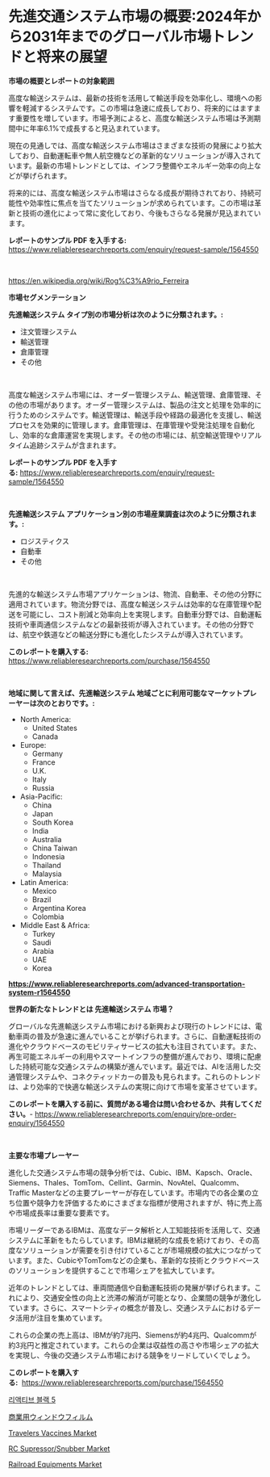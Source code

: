 <p><h1>先進交通システム市場の概要:2024年から2031年までのグローバル市場トレンドと将来の展望</h1></p><p><strong>市場の概要とレポートの対象範囲</strong></p>
<p><p>高度な輸送システムは、最新の技術を活用して輸送手段を効率化し、環境への影響を軽減するシステムです。この市場は急速に成長しており、将来的にはますます重要性を増しています。市場予測によると、高度な輸送システム市場は予測期間中に年率6.1%で成長すると見込まれています。</p><p>現在の見通しでは、高度な輸送システム市場はさまざまな技術の発展により拡大しており、自動運転車や無人航空機などの革新的なソリューションが導入されています。最新の市場トレンドとしては、インフラ整備やエネルギー効率の向上などが挙げられます。</p><p>将来的には、高度な輸送システム市場はさらなる成長が期待されており、持続可能性や効率性に焦点を当てたソリューションが求められています。この市場は革新と技術の進化によって常に変化しており、今後もさらなる発展が見込まれています。</p></p>
<p><strong>レポートのサンプル PDF を入手する:</strong> <a href="https://www.reliableresearchreports.com/enquiry/request-sample/1564550">https://www.reliableresearchreports.com/enquiry/request-sample/1564550</a></p>
<p>&nbsp;</p>
<p><a href="https://en.wikipedia.org/wiki/Rog%C3%A9rio_Ferreira">https://en.wikipedia.org/wiki/Rog%C3%A9rio_Ferreira</a></p>
<p><strong>市場セグメンテーション</strong></p>
<p><strong>先進輸送システム タイプ別の市場分析は次のように分類されます。:</strong></p>
<p><ul><li>注文管理システム</li><li>輸送管理</li><li>倉庫管理</li><li>その他</li></ul></p>
<p>&nbsp;</p>
<p><p>高度な輸送システム市場には、オーダー管理システム、輸送管理、倉庫管理、その他の市場があります。オーダー管理システムは、製品の注文と処理を効率的に行うためのシステムです。輸送管理は、輸送手段や経路の最適化を支援し、輸送プロセスを効果的に管理します。倉庫管理は、在庫管理や受発注処理を自動化し、効率的な倉庫運営を実現します。その他の市場には、航空輸送管理やリアルタイム追跡システムが含まれます。</p></p>
<p><strong>レポートのサンプル PDF を入手する:</strong>&nbsp;<a href="https://www.reliableresearchreports.com/enquiry/request-sample/1564550">https://www.reliableresearchreports.com/enquiry/request-sample/1564550</a></p>
<p>&nbsp;</p>
<p><strong> 先進輸送システム アプリケーション別の市場産業調査は次のように分類されます。:</strong></p>
<p><ul><li>ロジスティクス</li><li>自動車</li><li>その他</li></ul></p>
<p>&nbsp;</p>
<p><p>先進的な輸送システム市場アプリケーションは、物流、自動車、その他の分野に適用されています。物流分野では、高度な輸送システムは効率的な在庫管理や配送を可能にし、コスト削減と効率向上を実現します。自動車分野では、自動運転技術や車両通信システムなどの最新技術が導入されています。その他の分野では、航空や鉄道などの輸送分野にも進化したシステムが導入されています。</p></p>
<p><strong>このレポートを購入する:</strong>&nbsp; <a href="https://www.reliableresearchreports.com/purchase/1564550">https://www.reliableresearchreports.com/purchase/1564550</a></p>
<p>&nbsp;</p>
<p><strong>地域に関して言えば、先進輸送システム 地域ごとに利用可能なマーケットプレーヤーは次のとおりです。:</strong></p>
<p><ul>
    <li>
        North America:
        <ul>
            <li>United States</li>
            <li>Canada</li>
        </ul>
    </li>
    <li>
        Europe:
        <ul>
            <li>Germany</li>
            <li>France</li>
            <li>U.K.</li>
            <li>Italy</li>
            <li>Russia</li>
        </ul>
    </li>
    <li>
        Asia-Pacific:
        <ul>
            <li>China</li>
            <li>Japan</li>
            <li>South Korea</li>
            <li>India</li>
            <li>Australia</li>
            <li>China Taiwan</li>
            <li>Indonesia</li>
            <li>Thailand</li>
            <li>Malaysia</li>
        </ul>
    </li>
    <li>
        Latin America:
        <ul>
            <li>Mexico</li>
            <li>Brazil</li>
            <li>Argentina Korea</li>
            <li>Colombia</li>
        </ul>
    </li>
    <li>
        Middle East & Africa:
        <ul>
            <li>Turkey</li>
            <li>Saudi</li>
            <li>Arabia</li>
            <li>UAE</li>
            <li>Korea</li>
        </ul>
    </li>
    </ul></p>
<p><strong><a href="https://www.reliableresearchreports.com/advanced-transportation-system-r1564550">https://www.reliableresearchreports.com/advanced-transportation-system-r1564550</a></strong>&nbsp;</p>
<p><strong>世界の新たなトレンドとは 先進輸送システム 市場？</strong></p>
<p><p>グローバルな先進輸送システム市場における新興および現行のトレンドには、電動車両の普及が急速に進んでいることが挙げられます。さらに、自動運転技術の進化やクラウドベースのモビリティサービスの拡大も注目されています。また、再生可能エネルギーの利用やスマートインフラの整備が進んでおり、環境に配慮した持続可能な交通システムの構築が進んでいます。最近では、AIを活用した交通管理システムや、コネクティッドカーの普及も見られます。これらのトレンドは、より効率的で快適な輸送システムの実現に向けて市場を変革させています。</p></p>
<p><strong>このレポートを購入する前に、質問がある場合は問い合わせるか、共有してください。</strong>- <a href="https://www.reliableresearchreports.com/enquiry/pre-order-enquiry/1564550">https://www.reliableresearchreports.com/enquiry/pre-order-enquiry/1564550</a></p>
<p>&nbsp;</p>
<p><strong>主要な市場プレーヤー</strong></p>
<p><p>進化した交通システム市場の競争分析では、Cubic、IBM、Kapsch、Oracle、Siemens、Thales、TomTom、Cellint、Garmin、NovAtel、Qualcomm、Traffic Masterなどの主要プレーヤーが存在しています。市場内での各企業の立ち位置や競争力を評価するためにさまざまな指標が使用されますが、特に売上高や市場成長率は重要な要素です。</p><p>市場リーダーであるIBMは、高度なデータ解析と人工知能技術を活用して、交通システムに革新をもたらしています。IBMは継続的な成長を続けており、その高度なソリューションが需要を引き付けていることが市場規模の拡大につながっています。また、CubicやTomTomなどの企業も、革新的な技術とクラウドベースのソリューションを提供することで市場シェアを拡大しています。</p><p>近年のトレンドとしては、車両間通信や自動運転技術の発展が挙げられます。これにより、交通安全性の向上と渋滞の解消が可能となり、企業間の競争が激化しています。さらに、スマートシティの概念が普及し、交通システムにおけるデータ活用が注目を集めています。</p><p>これらの企業の売上高は、IBMが約7兆円、Siemensが約4兆円、Qualcommが約3兆円と推定されています。これらの企業は収益性の高さや市場シェアの拡大を実現し、今後の交通システム市場における競争をリードしていくでしょう。</p></p>
<p><strong>このレポートを購入する:</strong>&nbsp;&nbsp;<a href="https://www.reliableresearchreports.com/purchase/1564550">https://www.reliableresearchreports.com/purchase/1564550</a></p>
<p><p><a href="https://medium.com/@jyhytu87/%EB%B0%98%EC%9D%91%EC%84%B1-%EB%B8%94%EB%9E%99-5-%EC%8B%9C%EC%9E%A5%EC%9D%98-%EC%8B%A0%ED%9D%A5-%ED%8A%B8%EB%A0%8C%EB%93%9C-2024%EB%85%84%EB%B6%80%ED%84%B0-2031%EB%85%84%EA%B9%8C%EC%A7%80%EC%9D%98-%EA%B8%80%EB%A1%9C%EB%B2%8C-%EC%A0%84%EB%A7%9D%EA%B3%BC-%EB%AF%B8%EB%9E%98-%EC%A0%84%EB%A7%9D-38d547632430">리액티브 블랙 5</a></p><p><a href="https://medium.com/@samiarahman55/%E5%95%86%E6%A5%AD%E7%94%A8%E3%82%A6%E3%82%A3%E3%83%B3%E3%83%89%E3%82%A6%E3%83%95%E3%82%A3%E3%83%AB%E3%83%A0%E5%B8%82%E5%A0%B4-%E5%B8%82%E5%A0%B4%E3%82%BB%E3%82%B0%E3%83%A1%E3%83%B3%E3%83%86%E3%83%BC%E3%82%B7%E3%83%A7%E3%83%B3-%E5%9C%B0%E7%90%86%E7%9A%84%E5%9C%B0%E5%9F%9F-2031%E5%B9%B4%E3%81%BE%E3%81%A7%E3%81%AE%E5%B8%82%E5%A0%B4%E4%BA%88%E6%B8%AC-ce6e7593547b">商業用ウィンドウフィルム</a></p><p><a href="https://issuu.com/reportprime-2/docs/travelers-vaccines-market-size-2030.pptx">Travelers Vaccines Market</a></p><p><a href="https://github.com/cathyMaggio37/Market-Research-Report-List-1/blob/main/rc-supressorsnubber-market.md">RC Supressor/Snubber Market</a></p><p><a href="https://github.com/tiannaStark1/Market-Research-Report-List-1/blob/main/railroad-equipments-market.md">Railroad Equipments Market</a></p></p>